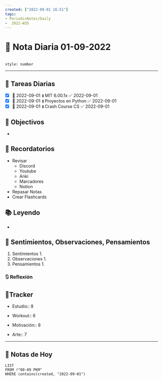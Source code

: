 ```yaml
---
created: ["2022-09-01 16:51"]
tags:
- PeriodicNotes/Daily
-  2022-W35
---
```


# 📅 Nota Diaria  01-09-2022
```toc

style: number

```

---
## 🔷 Tareas Diarias
- [x] 📅 2022-09-01 ⏫ MIT 6.00.1x ✅ 2022-09-01
- [x] 📅 2022-09-01 ⏫ Proyectos en Python ✅ 2022-09-01
- [x] 📅 2022-09-01 ⏫ Crash Course CS ✅ 2022-09-01

## 🎯 Objectivos
- 
## 📕 Recordatorios
- Revisar
	- Discord
	- Youtube
	- Anki
	- Marcadores
	- Notion
- Repasar Notas
- Crear Flashcards

## 📚 Leyendo
- 
## 💬 Sentimientos, Observaciones, Pensamientos 
1. Sentimientos
	1. 
2. Observaciones
	1. 
3. Pensamientos
	1. 
### 🔃 Reflexión

## 🔷Tracker

- Estudio:: 8

- Workout:: 6

- Motivación:: 8

- Arte:: 7
---

## 📅 Notas de Hoy
```dataview
LIST 
FROM !"00-09 PKM" 
WHERE contains(created, "2022-09-01")
```